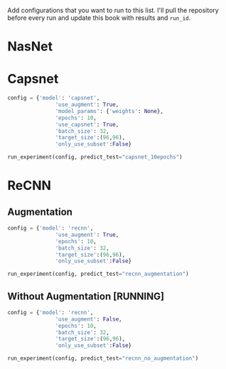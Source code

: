 Add configurations that you want to run to this list. I'll pull the repository before every run and update this book with results and `run_id`.

# NasNet

# Capsnet

```python
config = {'model': 'capsnet',
               'use_augment': True,
               'model_params': {'weights': None},
               'epochs': 10,
               'use_capsnet': True,
               'batch_size': 32,
               'target_size':(96,96),
               'only_use_subset':False}

run_experiment(config, predict_test="capsnet_10epochs")
```

# ReCNN
## Augmentation
```python
config = {'model': 'recnn',
               'use_augment': True,           
               'epochs': 10,
               'batch_size': 32,
               'target_size':(96,96),
               'only_use_subset':False}

run_experiment(config, predict_test="recnn_augmentation")
```
## Without Augmentation [RUNNING]
```python
config = {'model': 'recnn',
               'use_augment': False,           
               'epochs': 10,
               'batch_size': 32,
               'target_size':(96,96),
               'only_use_subset':False}

run_experiment(config, predict_test="recnn_no_augmentation")
```

# 
